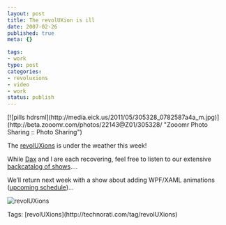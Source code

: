 ```yaml
--- 
layout: post
title: The revolUXion is ill
date: 2007-02-26
published: true
meta: {}

tags: 
- work
type: post
categories: 
- revoluxions
- video
- work
status: publish
---
```

<div>[![pills hdrsml](http://media.eick.us/2011/05/305328_0782587a4a_m.jpg)](http://beta.zooomr.com/photos/22143@Z01/305328/ "Zooomr Photo Sharing :: Photo Sharing")</div>

The [revolUXions](http://www.revoluxions.com/) is under the weather this week!



While [Dax](www.nukeation.net) and I are each recovering, feel free to listen to our extensive [backcatalog of shows](http://ux.nukeation.com/)….



We’ll return next week with a show about adding WPF/XAML animations ([upcoming schedule](http://blog.andyeick.com/2007/02/06/revolUXion+Schedule.aspx))…



![revolUXions](http://media.eick.us/2011/05/388628564_ec67e676cc_m.jpg)

<div class="bjtags">Tags: [revolUXions](http://technorati.com/tag/revolUXions)</div>
